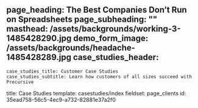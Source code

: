 page_heading: The Best Companies Don’t Run on Spreadsheets
page_subheading: ""
masthead: /assets/backgrounds/working-3-1485428290.jpg
demo_form_image: /assets/backgrounds/headache-1485428289.jpg
case_studies_header:
  - 
    case_studies_title: Customer Case Studies
    case_studies_subtitle: Learn how customers of all sizes succeed with Precursive
title: Case Studies
template: casestudies/index
fieldset: page_clients
id: 35ead758-56c5-4ec9-a732-82881e37a2f0
